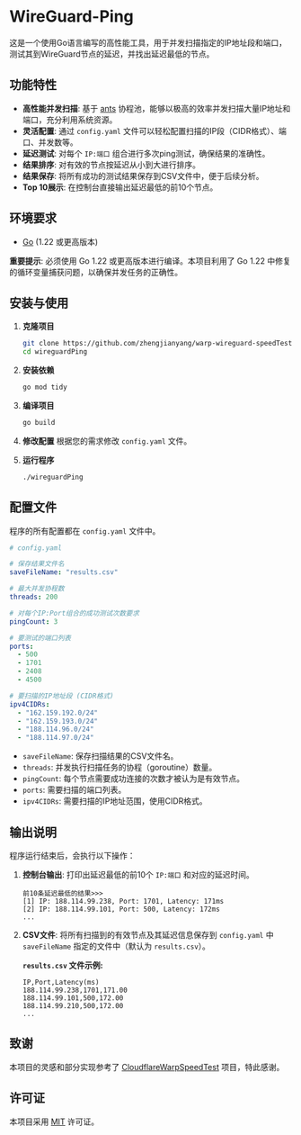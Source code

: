 # WireGuard-Ping

这是一个使用Go语言编写的高性能工具，用于并发扫描指定的IP地址段和端口，测试其到WireGuard节点的延迟，并找出延迟最低的节点。

## 功能特性

- **高性能并发扫描**: 基于 [ants](https://github.com/panjf2000/ants) 协程池，能够以极高的效率并发扫描大量IP地址和端口，充分利用系统资源。
- **灵活配置**: 通过 `config.yaml` 文件可以轻松配置扫描的IP段（CIDR格式）、端口、并发数等。
- **延迟测试**: 对每个 `IP:端口` 组合进行多次ping测试，确保结果的准确性。
- **结果排序**: 对有效的节点按延迟从小到大进行排序。
- **结果保存**: 将所有成功的测试结果保存到CSV文件中，便于后续分析。
- **Top 10展示**: 在控制台直接输出延迟最低的前10个节点。

## 环境要求

- [Go](https://golang.org/) (1.22 或更高版本)

**重要提示**: 必须使用 Go 1.22 或更高版本进行编译。本项目利用了 Go 1.22 中修复的循环变量捕获问题，以确保并发任务的正确性。

## 安装与使用

1.  **克隆项目**
    ```bash
    git clone https://github.com/zhengjianyang/warp-wireguard-speedTest.git
    cd wireguardPing
    ```

2.  **安装依赖**
    ```bash
    go mod tidy
    ```

3.  **编译项目**
    ```bash
    go build
    ```

4.  **修改配置**
    根据您的需求修改 `config.yaml` 文件。

5.  **运行程序**
    ```bash
    ./wireguardPing
    ```

## 配置文件

程序的所有配置都在 `config.yaml` 文件中。

```yaml
# config.yaml

# 保存结果文件名
saveFileName: "results.csv"

# 最大并发协程数
threads: 200

# 对每个IP:Port组合的成功测试次数要求
pingCount: 3

# 要测试的端口列表
ports:
  - 500
  - 1701
  - 2408
  - 4500

# 要扫描的IP地址段 (CIDR格式)
ipv4CIDRs:
  - "162.159.192.0/24"
  - "162.159.193.0/24"
  - "188.114.96.0/24"
  - "188.114.97.0/24"
```

- `saveFileName`: 保存扫描结果的CSV文件名。
- `threads`: 并发执行扫描任务的协程（goroutine）数量。
- `pingCount`: 每个节点需要成功连接的次数才被认为是有效节点。
- `ports`: 需要扫描的端口列表。
- `ipv4CIDRs`: 需要扫描的IP地址范围，使用CIDR格式。

## 输出说明

程序运行结束后，会执行以下操作：

1.  **控制台输出**: 打印出延迟最低的前10个 `IP:端口` 和对应的延迟时间。
    ```
    前10条延迟最低的结果>>>
    [1] IP: 188.114.99.238, Port: 1701, Latency: 171ms
    [2] IP: 188.114.99.101, Port: 500, Latency: 172ms
    ...
    ```

2.  **CSV文件**: 将所有扫描到的有效节点及其延迟信息保存到 `config.yaml` 中 `saveFileName` 指定的文件中（默认为 `results.csv`）。

    **`results.csv` 文件示例:**
    ```csv
    IP,Port,Latency(ms)
    188.114.99.238,1701,171.00
    188.114.99.101,500,172.00
    188.114.99.210,500,172.00
    ...
    ```

## 致谢

本项目的灵感和部分实现参考了 [CloudflareWarpSpeedTest](https://github.com/peanut996/CloudflareWarpSpeedTest) 项目，特此感谢。

## 许可证

本项目采用 [MIT](LICENSE) 许可证。